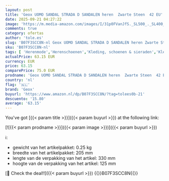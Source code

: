 ```yaml
---
layout: post
title: 'Geox UOMO SANDAL STRADA D SANDALEN heren  Zwarte Steen  42 EU'
date: 2025-09-21 04:27:22
image: 'https://m.media-amazon.com/images/I/31p0FVanJfS._SL500_._SL400_.jpg'
comments: true
category: ofertas
author: 'tole.es'
slug: 'B07F3SCC8N-nl Geox UOMO SANDAL STRADA D SANDALEN heren Zwarte Steen 42 EU'
sku: 'B07F3SCC8N-nl'
tags: [ 'Herenmode','Herenschoenen','Kleding, schoenen & sieraden','Kleding, schoenen en sieraden','Sandalen heren','geox','🇳🇱', ]
actualPrice: 63.15 EUR
currency: EUR
price: 63.15
comparePrice: 75.0 EUR
prodname: 'Geox UOMO SANDAL STRADA D SANDALEN heren  Zwarte Steen  42 EU'
country: 'nl'
flag: '🇳🇱'
brand: 'Geox'
buyurl: 'https://www.amazon.nl/dp/B07F3SCC8N/?tag=tolees0b-21'
descuento: '15.80'
average: '63.15'
---
```


You've got [{{< param title >}}]({{< param buyurl >}}) at the following link:

[![{{< param prodname >}}]({{< param image >}})]({{< param buyurl >}})

ℹ️:

- gewicht van het artikelpakket: 0.25 kg
- breedte van het artikelpakket: 205 mm
- lengte van de verpakking van het artikel: 330 mm
- hoogte van de verpakking van het artikel: 125 mm

[🛒 Check the deal!!]({{< param buyurl >}})
{{<world>}}B07F3SCC8N{{</world>}}

